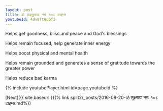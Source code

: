 ```yaml
---
layout: post
title: ॐ अद्भुताया नमः १०८ टाइम्स
youtubeId: 4dv9Tt0qGTI
---
```

 
 
Helps get goodness, bliss and peace and God's blessings
 
Helps remain focused, help generate inner energy 
 
Helps boost physical and mental health 
 
Helps remain grounded and generates a sense of gratitude towards the greater power 
 
Helps reduce bad karma
 
 
 
 


{% include youtubePlayer.html id=page.youtubeId %}
 
[Next]({{ site.baseurl }}{% link  split2/_posts/2016-08-20-ॐ सूक्ष्माया नमः १०८ टाइम्स.md%})
 
